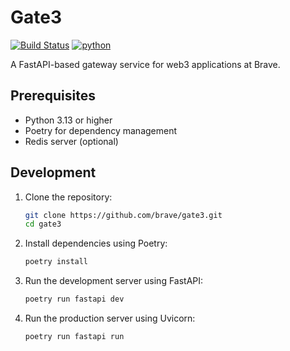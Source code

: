 # Gate3

[![Build Status](https://github.com/brave-experiments/gate3/actions/workflows/ci.yml/badge.svg)](https://github.com/brave-experiments/gate3/actions/workflows/ci.yml)
[![python](https://img.shields.io/badge/Made%20with-Python%203.13-1f425f.svg)](https://www.python.org/)


A FastAPI-based gateway service for web3 applications at Brave.

## Prerequisites

- Python 3.13 or higher
- Poetry for dependency management
- Redis server (optional)

## Development

1. Clone the repository:
    ```bash
    git clone https://github.com/brave/gate3.git
    cd gate3
    ```

2. Install dependencies using Poetry:
    ```bash
    poetry install
    ```

3. Run the development server using FastAPI:
    ```bash
    poetry run fastapi dev
    ```

4. Run the production server using Uvicorn:
    ```bash
    poetry run fastapi run
    ```